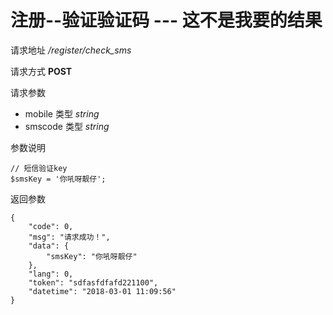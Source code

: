 # 注册--验证验证码  --- 这不是我要的结果

请求地址 */register/check_sms*

请求方式 **POST**

请求参数
- mobile 类型 *string*
- smscode 类型 *string*

参数说明
```
// 短信验证key 
$smsKey = '你吼呀靓仔';
```

返回参数
```
{
	"code": 0,
	"msg": "请求成功！",
	"data": {
		"smsKey": "你吼呀靓仔"
	},
	"lang": 0,
	"token": "sdfasfdfafd221100",
	"datetime": "2018-03-01 11:09:56"
}
```
